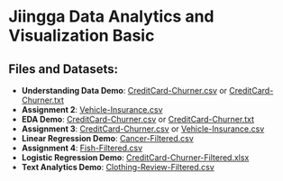 # Jiingga Data Analytics and Visualization Basic
## Files and Datasets:
- **Understanding Data Demo**: [CreditCard-Churner.csv](https://github.com/jiingga/data-analytics-basic/blob/main/CreditCard-Churners.csv) or [CreditCard-Churner.txt](https://github.com/jiingga/data-analytics-basic/blob/main/CreditCard-Churners.txt)
- **Assignment 2**: [Vehicle-Insurance.csv](https://github.com/jiingga/data-analytics-basic/blob/main/Vehicle-Insurance.csv)
- **EDA Demo**: [CreditCard-Churner.csv](https://github.com/jiingga/data-analytics-basic/blob/main/CreditCard-Churners.csv) or [CreditCard-Churner.txt](https://github.com/jiingga/data-analytics-basic/blob/main/CreditCard-Churners.txt)
- **Assignment 3**: [CreditCard-Churner.csv](https://github.com/jiingga/data-analytics-basic/blob/main/CreditCard-Churners.csv) or [Vehicle-Insurance.csv](https://github.com/jiingga/data-analytics-basic/blob/main/Vehicle-Insurance.csv)
- **Linear Regression Demo**: [Cancer-Filtered.csv](https://github.com/jiingga/data-analytics-basic/blob/main/Cancer-Filtered.csv)
- **Assignment 4**: [Fish-Filtered.csv](https://github.com/jiingga/data-analytics-basic/blob/main/Fish-Filtered.csv)
- **Logistic Regression Demo**: [CreditCard-Churner-Filtered.xlsx](https://github.com/jiingga/data-analytics-basic/blob/main/CreditCard-Churner-Filtered.xlsx)
- **Text Analytics Demo**: [Clothing-Review-Filtered.csv](https://github.com/jiingga/data-analytics-basic/blob/main/Clothing-Review-Filtered.csv)
